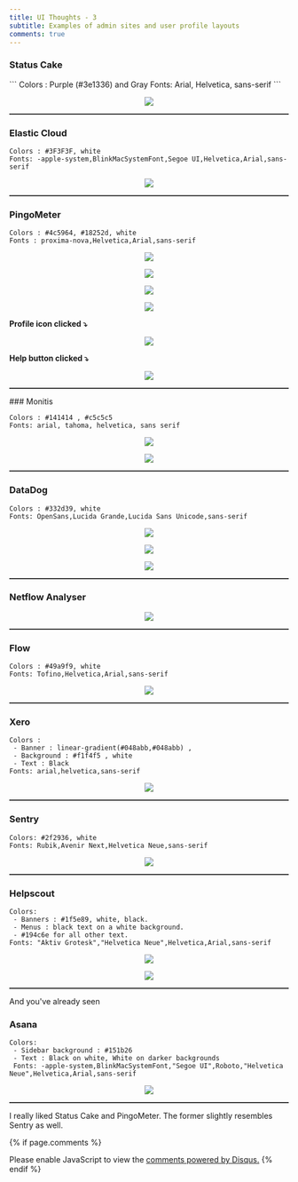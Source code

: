```yaml
---
title: UI Thoughts - 3
subtitle: Examples of admin sites and user profile layouts
comments: true
---
```



### Status Cake 
<p/>
``` 
Colors :  Purple (#3e1336) and Gray
Fonts: Arial, Helvetica, sans-serif 
```

<p align="center">
<img src="../../img/scribble/32.png"></p>

<hr style="height:2px;border:none;color:#333;background-color:#333;" />

### Elastic Cloud  
<p/>

```
Colors : #3F3F3F, white 
Fonts: -apple-system,BlinkMacSystemFont,Segoe UI,Helvetica,Arial,sans-serif
```

<p align="center">
<img src="../../img/scribble/34.png"></p> 

<hr style="height:2px;border:none;color:#333;background-color:#333;" />

### PingoMeter  
<p/>

```
Colors : #4c5964, #18252d, white
Fonts : proxima-nova,Helvetica,Arial,sans-serif
```
<p align="center">
<img src="../../img/scribble/35.png"></p> 

<p align="center">
<img src="../../img/scribble/54.png"></p> 

<p align="center">
<img src="../../img/scribble/57.png"></p> 

<p align="center">
<img src="../../img/scribble/58.png"></p> 

<b> Profile icon clicked ⤵ </b>

<p align="center">
<img src="../../img/scribble/59.png"></p> 

<b> Help button clicked ⤵ </b>
<p align="center">
<img src="../../img/scribble/60.png"></p> 


<hr style="height:2px;border:none;color:#333;background-color:#333;" />
### Monitis  
<p/>

```
Colors : #141414 , #c5c5c5
Fonts: arial, tahoma, helvetica, sans serif
```

<p align="center">
<img src="../../img/scribble/37.png"></p> 
<p align="center">
<img src="../../img/scribble/50.png"></p>

<hr style="height:2px;border:none;color:#333;background-color:#333;" />

### DataDog 
<p/>

```
Colors : #332d39, white 
Fonts: OpenSans,Lucida Grande,Lucida Sans Unicode,sans-serif
```
<p align="center">
<img src="../../img/scribble/39.png"></p> 

<p align="center">
<img src="../../img/scribble/40.png"></p> 
<p align="center">
<img src="../../img/scribble/42.png"></p> 

<hr style="height:2px;border:none;color:#333;background-color:#333;" />

### Netflow Analyser 
<p/>


<p align="center">
<img src="../../img/scribble/43.png"></p> 

<hr style="height:2px;border:none;color:#333;background-color:#333;" />

### Flow 
<p/>

```
Colors : #49a9f9, white
Fonts: Tofino,Helvetica,Arial,sans-serif
```

<p align="center">
<img src="../../img/scribble/46.png"></p> 

<hr style="height:2px;border:none;color:#333;background-color:#333;" />

### Xero 
<p/>

```
Colors : 
 - Banner : linear-gradient(#048abb,#048abb) , 
 - Background : #f1f4f5 , white
 - Text : Black
Fonts: arial,helvetica,sans-serif
```

<p align="center">
<img src="../../img/scribble/48.png"></p>

<hr style="height:2px;border:none;color:#333;background-color:#333;" />

### Sentry 
<p/>

```
Colors: #2f2936, white
Fonts: Rubik,Avenir Next,Helvetica Neue,sans-serif
```
<p align="center">
<img src="../../img/scribble/52.png"></p> 

<hr style="height:2px;border:none;color:#333;background-color:#333;" />

### Helpscout 
<p/>

```
Colors: 
 - Banners : #1f5e89, white, black. 
 - Menus : black text on a white background. 
 - #194c6e for all other text.
Fonts: "Aktiv Grotesk","Helvetica Neue",Helvetica,Arial,sans-serif
```
<p align="center">
<img src="../../img/scribble/53.png"></p> 

<p align="center">
<img src="../../img/scribble/55.png"></p> 

<hr style="height:2px;border:none;color:#333;background-color:#333;" />


And you've already seen 

### Asana 
<p/>

```
Colors:
 - Sidebar background : #151b26
 - Text : Black on white, White on darker backgrounds
 Fonts: -apple-system,BlinkMacSystemFont,"Segoe UI",Roboto,"Helvetica Neue",Helvetica,Arial,sans-serif
 ```
<p align="center">
<img src="../../img/scribble/56.png"></p> 


<hr style="height:2px;border:none;color:#333;background-color:#333;" />


I really liked Status Cake and PingoMeter. The former slightly resembles Sentry as well.

{% if page.comments %}
<div id="disqus_thread"></div>
<script>

/**
*  RECOMMENDED CONFIGURATION VARIABLES: EDIT AND UNCOMMENT THE SECTION BELOW TO INSERT DYNAMIC VALUES FROM YOUR PLATFORM OR CMS.
*  LEARN WHY DEFINING THESE VARIABLES IS IMPORTANT: https://disqus.com/admin/universalcode/#configuration-variables*/
/*
var disqus_config = function () {
this.page.url = abhiramr.github.io/scribble/01_UI_Observations_3;  // Replace PAGE_URL with your page's canonical URL variable
this.page.identifier = scribble/01_UI_Observations_3; // Replace PAGE_IDENTIFIER with your page's unique identifier variable
};
*/
(function() { // DON'T EDIT BELOW THIS LINE
var d = document, s = d.createElement('script');
s.src = 'https://abhiramr.disqus.com/embed.js';
s.setAttribute('data-timestamp', +new Date());
(d.head || d.body).appendChild(s);
})();
</script>
<noscript>Please enable JavaScript to view the <a href="https://disqus.com/?ref_noscript">comments powered by Disqus.</a></noscript>
{% endif %}